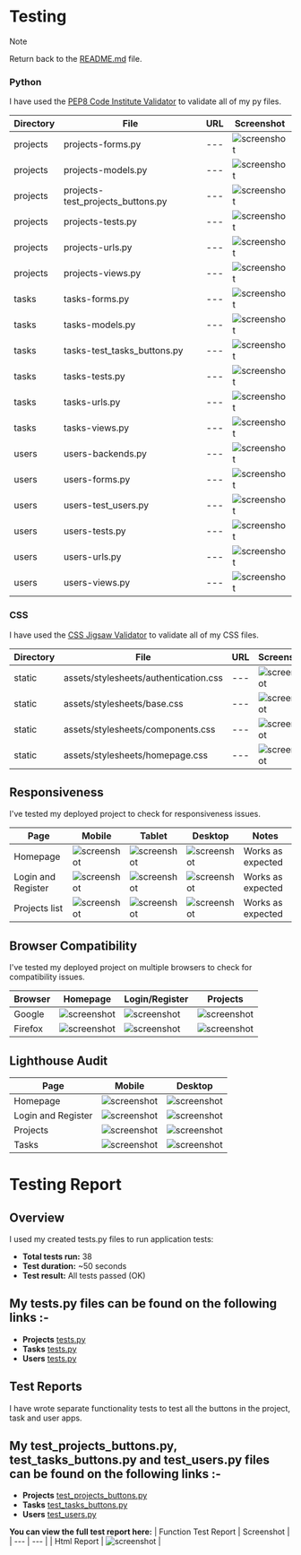 # Testing

> [!NOTE]
> Return back to the [README.md](/README.md) file.

### Python

I have used the [PEP8 Code Institute Validator](https://pep8ci.herokuapp.com/) to validate all of my py files.

| Directory | File | URL | Screenshot |
| --- | --- | --- | --- |
| projects | projects-forms.py | --- | ![screenshot](./documentation/test_reports/projects_app_linted/projects_forms_CI_linted.png) |
| projects | projects-models.py | --- | ![screenshot](./documentation/test_reports/projects_app_linted/projects_models_CI_linted.png) |
| projects | projects-test_projects_buttons.py | --- | ![screenshot](./documentation/test_reports/projects_app_linted/projects_test_project_buttons_CI_linted.png) |
| projects | projects-tests.py | --- | ![screenshot](./documentation/test_reports/projects_app_linted/projects_tests_CI_linted.png) |
| projects | projects-urls.py | --- | ![screenshot](./documentation/test_reports/projects_app_linted/projects_urls_CI_linted.png) |
| projects | projects-views.py | --- | ![screenshot](./documentation/test_reports/projects_app_linted/projects_views_CI_linted.png) |
| tasks | tasks-forms.py | --- | ![screenshot](./documentation/test_reports/tasks_app_linted/tasks_forms_CI_linted.png) |
| tasks | tasks-models.py | --- | ![screenshot](./documentation/test_reports/tasks_app_linted/tasks_models_CI_linted.png) |
| tasks | tasks-test_tasks_buttons.py | --- | ![screenshot](./documentation/test_reports/tasks_app_linted/tasks_test_tasks_buttons_CI_linted.png) |
| tasks | tasks-tests.py | --- | ![screenshot](./documentation/test_reports/tasks_app_linted/tasks_tests_CI_linted.png) |
| tasks | tasks-urls.py | --- | ![screenshot](./documentation/test_reports/tasks_app_linted/tasks_urls_CI_linted.png) |
| tasks | tasks-views.py | --- | ![screenshot](./documentation/test_reports/tasks_app_linted/tasks_views_CI_linted.png) |
| users | users-backends.py | --- | ![screenshot](./documentation/test_reports/users_app_linted/users_backends_CI_linted.png) |
| users | users-forms.py | --- | ![screenshot](./documentation/test_reports/users_app_linted/users_forms_CI_linted.png) |
| users | users-test_users.py | --- | ![screenshot](./documentation/test_reports/users_app_linted/users_test_users_CI_linted.png) |
| users | users-tests.py | --- | ![screenshot](./documentation/test_reports/users_app_linted/users_tests_CI_linted.png) |
| users | users-urls.py | --- | ![screenshot](./documentation/test_reports/users_app_linted/users_urls_CI_linted.png) |
| users | users-views.py | --- | ![screenshot](./documentation/test_reports/users_app_linted/users_views_CI_linted.png) |

### CSS

I have used the [CSS Jigsaw Validator](https://jigsaw.w3.org/css-validator) to validate all of my CSS files.

| Directory | File | URL | Screenshot |
| --- | --- | --- | --- |
| static | assets/stylesheets/authentication.css | --- | ![screenshot](./documentation/test_reports/stylesheets_linted/css_authentication_w3c_linted.png) |
| static | assets/stylesheets/base.css | --- | ![screenshot](./documentation/test_reports/stylesheets_linted/css_base_w3c_linted.png) |
| static | assets/stylesheets/components.css | --- | ![screenshot](./documentation/test_reports/stylesheets_linted/css_components_w3c_linted.png) |
| static | assets/stylesheets/homepage.css | --- | ![screenshot](./documentation/test_reports/stylesheets_linted/css_homepage_w3c_linted.png) |

## Responsiveness

I've tested my deployed project to check for responsiveness issues.

| Page | Mobile | Tablet | Desktop | Notes |
| --- | --- | --- | --- | --- |
| Homepage | ![screenshot](./documentation/responsive/pms-homepage-responsive-mobile.png) | ![screenshot](./documentation/responsive/pms-homepage-responsive-tablet.png) | ![screenshot](./documentation/responsive/pms-homepage-responsive-laptop.png) | Works as expected |
| Login and Register | ![screenshot](./documentation/responsive/pms-login-register-responsive-mobile.png) | ![screenshot](./documentation/responsive/pms-login-register-responsive-tablet.png) | ![screenshot](./documentation/responsive/pms-login-register-responsive-laptop.png) | Works as expected |
| Projects list | ![screenshot](./documentation/responsive/pms-projects-list-responsive-mobile.png) | ![screenshot](./documentation/responsive/pms-projects-list-responsive-tablet.png) | ![screenshot](./documentation/responsive/pms-projects-list-responsive-laptop.png) | Works as expected |

## Browser Compatibility

I've tested my deployed project on multiple browsers to check for compatibility issues.

| Browser | Homepage | Login/Register | Projects |
| --- | --- | --- | --- |
| Google | ![screenshot](./documentation/browser/google.png) | ![screenshot](./documentation/browser/google-login.png) | ![screenshot](./documentation/browser/google-projects.png) | Works as expected |
| Firefox | ![screenshot](./documentation/browser/firefox.png) | ![screenshot](./documentation/browser/firefox-login.png) | ![screenshot](./documentation/browser/firefox-projects.png) | Works as expected |

## Lighthouse Audit

| Page | Mobile | Desktop |
| --- | --- | --- |
| Homepage | ![screenshot](./documentation/lighthouse/mobile/pms-lighthouse-homepage-mobile.png) | ![screenshot](./documentation/lighthouse/desktop/pms-lighthouse-homepage-desktop.png) |
| Login and Register | ![screenshot](./documentation/lighthouse/mobile/pms-lighthouse-loginandregister-mobile.png) | ![screenshot](./documentation/lighthouse/desktop/pms-lighthouse-loginandregister-desktop.png) |
| Projects | ![screenshot](./documentation/lighthouse/mobile/pms-lighthouse-projects-mobile.png) | ![screenshot](./documentation/lighthouse/desktop/pms-lighthouse-projects-desktop.png) |
| Tasks | ![screenshot](./documentation/lighthouse/mobile/pms-lighthouse-tasks-mobile.png) | ![screenshot](./documentation/lighthouse/desktop/pms-lighthouse-tasks-desktop.png) |


# Testing Report

## Overview

I used my created tests.py files to run application tests:

- **Total tests run:** 38  
- **Test duration:** ~50 seconds  
- **Test result:** All tests passed (OK)  

## My tests.py files can be found on the following links :-
- **Projects** [tests.py](./projects/tests.py)
- **Tasks** [tests.py](./tasks/tests.py)
- **Users** [tests.py](./users/tests.py)

## Test Reports

I have wrote separate functionality tests to test all the buttons in the project, task and user apps.

## My test_projects_buttons.py, test_tasks_buttons.py and test_users.py files can be found on the following links :-
- **Projects** [test_projects_buttons.py](./projects/test_projects_buttons.py)
- **Tasks** [test_tasks_buttons.py](./tasks/test_tasks_buttons.py)
- **Users** [test_users.py](./users/test_users.py)

**You can view the full test report here:**
| Function Test Report | Screenshot |
| --- | --- |
| Html Report | ![screenshot](./documentation/test_reports/test_results_report_html_screenshots.png) |

